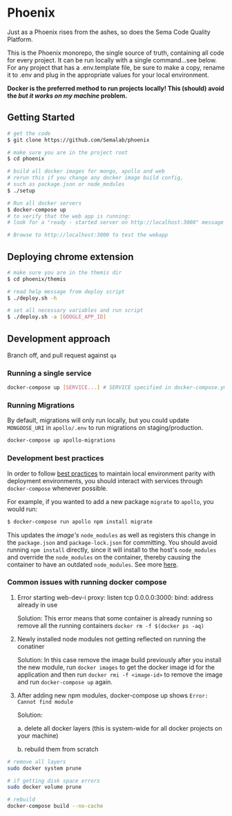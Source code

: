 # Phoenix

Just as a Phoenix rises from the ashes, so does the Sema Code Quality Platform.

This is the Phoenix monorepo, the single source of truth, containing all code for every project. It can be run locally with a single command...see below. For
any project that has a .env.template file, be sure to make a copy, rename it to .env and plug in the appropriate values for your local environment.

**Docker is the preferred method to run projects locally! This (should) avoid the _but it works on my machine_ problem.**

## Getting Started

```sh
# get the code
$ git clone https://github.com/Semalab/phoenix

# make sure you are in the project root
$ cd phoenix

# build all docker images for mongo, apollo and web
# rerun this if you change any docker image build config,
# such as package.json or node_modules
$ ./setup

# Run all docker servers
$ docker-compose up
# to verify that the web app is running:
# look for a "ready - started server on http://localhost:3000" message in console output

# Browse to http://localhost:3000 to test the webapp
```

## Deploying chrome extension

```sh
# make sure you are in the themis dir
$ cd phoenix/themis

# read help message from deploy script
$ ./deploy.sh -h 

# set all necessary variables and run script
$ ./deploy.sh -a [GOOGLE_APP_ID]
```

## Development approach

Branch off, and pull request against `qa`

### Running a single service

```sh
docker-compose up [SERVICE...] # SERVICE specified in docker-compose.yml, e.g. apollo
```

### Running Migrations

By default, migrations will only run locally, but you could update `MONGOOSE_URI` in `apollo/.env` to run migrations on staging/production.

```sh
docker-compose up apollo-migrations
```

### Development best practices

In order to follow [best practices](https://12factor.net/) to maintain local environment parity with deployment environments, you should interact with services through `docker-compose` whenever possible.

For example, if you wanted to add a new package `migrate` to `apollo`, you would run:

```sh
$ docker-compose run apollo npm install migrate
```

This updates the _image's_ `node_modules` as well as registers this change in the `package.json` and `package-lock.json` for committing. You should avoid running `npm install` directly, since it will install to the host's `node_modules` and override the `node_modules` on the container, thereby causing the container to have an outdated `node_modules`. See more [here](https://www.digitalocean.com/community/tutorials/containerizing-a-node-js-application-for-development-with-docker-compose).

### Common issues with running docker compose

1. Error starting  web-dev-i proxy: listen tcp 0.0.0.0:3000: bind: address already in use

   Solution: This error means that some container is already running so remove all the running containers `docker rm -f $(docker ps -aq)`

2. Newly installed node modules not getting reflected on running the conatiner

   Solution: In this case remove the image build previously after you install the new module, run `docker images` to get the docker image id for the application and then run `docker rmi -f <image-id>` to remove the image and run `docker-compose up` again.
   
3. After adding new npm modules, docker-compose up shows `Error: Cannot find module`

   Solution:
   
   a. delete all docker layers (this is system-wide for all docker projects on your machine)
   
   b. rebuild them from scratch
   
```sh
# remove all layers
sudo docker system prune

# if getting disk space errors
sudo docker volume prune

# rebuild
docker-compose build --no-cache
```
          
